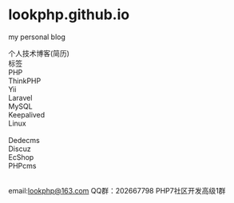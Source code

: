 # lookphp.github.io
my personal blog

个人技术博客(简历)<br/>
标签<br/>
PHP<br/>
ThinkPHP<br/>
Yii<br/>
Laravel<br/>
MySQL<br/>
Keepalived<br/>
Linux<br/><br/>
Dedecms<br/>
Discuz<br/>
EcShop<br/>
PHPcms<br/><br/>




email:lookphp@163.com
QQ群：202667798 PHP7社区开发高级1群 


